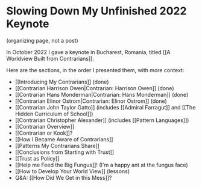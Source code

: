 # Slowing Down My Unfinished 2022 Keynote
(organizing page, not a post) 

In October 2022 I gave a keynote in Bucharest, Romania, titled [[A Worldview Built from Contrarians]]. 

Here are the sections, in the order I presented them, with more context: 

- [[Introducing My Contrarians]] (done) 
- [[Contrarian Harrison Owen|Contrarian: Harrison Owen]] (done) 
- [[Contrarian Hans Monderman|Contrarian: Hans Monderman]] (done) 
- [[Contrarian Elinor Ostrom|Contrarian: Elinor Ostrom]] (done) 
- [[Contrarian John Taylor Gatto]] (includes [[Admiral Farragut]] and [[The Hidden Curriculum of School]])
- [[Contrarian Christopher Alexander]] (includes [[Pattern Languages]]) 
- [[Contrarian Overview]] 
- [[Contrarian or Kook]]? 
- [[How I Became Aware of Contrarians]] 
- [[Patterns My Contrarians Share]] 
- [[Conclusions from Starting with Trust]] 
- [[Trust as Policy]] 
- [[Help me Feed the Big Fungus]]! (I'm a happy ant at the fungus face) 
- [[How to Develop Your World View]] (lessons) 
- Q&A: [[How Did We Get in this Mess]]? 

